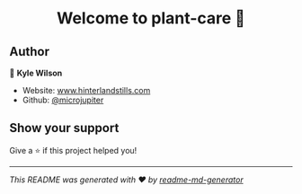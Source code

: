 <h1 align="center">Welcome to plant-care 👋</h1>
<p>
</p>

## Author

👤 **Kyle Wilson**

* Website: www.hinterlandstills.com
* Github: [@microjupiter](https://github.com/microjupiter)

## Show your support

Give a ⭐️ if this project helped you!

***
_This README was generated with ❤️ by [readme-md-generator](https://github.com/kefranabg/readme-md-generator)_